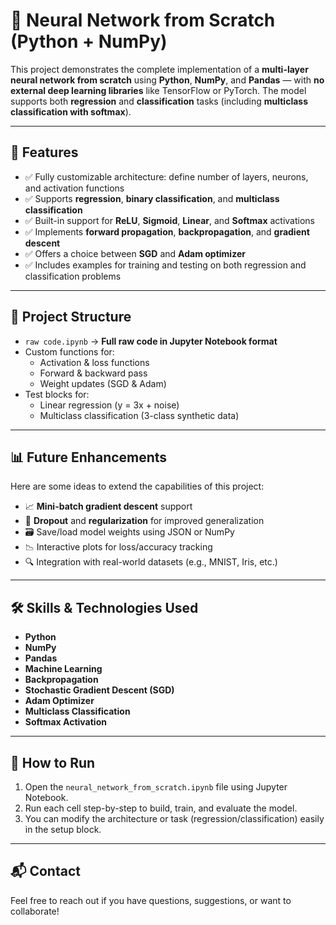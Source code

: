 
# 🧠 Neural Network from Scratch (Python + NumPy)

This project demonstrates the complete implementation of a **multi-layer neural network from scratch** using **Python**, **NumPy**, and **Pandas** — with **no external deep learning libraries** like TensorFlow or PyTorch. The model supports both **regression** and **classification** tasks (including **multiclass classification with softmax**).

---

## 🚀 Features

- ✅ Fully customizable architecture: define number of layers, neurons, and activation functions
- ✅ Supports **regression**, **binary classification**, and **multiclass classification**
- ✅ Built-in support for **ReLU**, **Sigmoid**, **Linear**, and **Softmax** activations
- ✅ Implements **forward propagation**, **backpropagation**, and **gradient descent**
- ✅ Offers a choice between **SGD** and **Adam optimizer**
- ✅ Includes examples for training and testing on both regression and classification problems

---

## 📁 Project Structure

- `raw code.ipynb` → **Full raw code in Jupyter Notebook format**
- Custom functions for:
  - Activation & loss functions
  - Forward & backward pass
  - Weight updates (SGD & Adam)
- Test blocks for:
  - Linear regression (y = 3x + noise)
  - Multiclass classification (3-class synthetic data)

---

## 📊 Future Enhancements

Here are some ideas to extend the capabilities of this project:

- 📈 **Mini-batch gradient descent** support
- 🧠 **Dropout** and **regularization** for improved generalization
- 🗃️ Save/load model weights using JSON or NumPy
- 📉 Interactive plots for loss/accuracy tracking
- 🔍 Integration with real-world datasets (e.g., MNIST, Iris, etc.)

---

## 🛠️ Skills & Technologies Used

- **Python**
- **NumPy**
- **Pandas**
- **Machine Learning**
- **Backpropagation**
- **Stochastic Gradient Descent (SGD)**
- **Adam Optimizer**
- **Multiclass Classification**
- **Softmax Activation**

---

## 📎 How to Run

1. Open the `neural_network_from_scratch.ipynb` file using Jupyter Notebook.
2. Run each cell step-by-step to build, train, and evaluate the model.
3. You can modify the architecture or task (regression/classification) easily in the setup block.

---

## 📬 Contact

Feel free to reach out if you have questions, suggestions, or want to collaborate!
